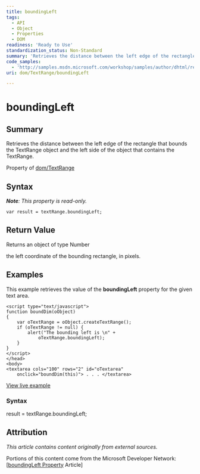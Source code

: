 ```yaml
---
title: boundingLeft
tags:
  - API
  - Object
  - Properties
  - DOM
readiness: 'Ready to Use'
standardization_status: Non-Standard
summary: 'Retrieves the distance between the left edge of the rectangle that bounds the TextRange object and the left side of the object that contains the TextRange.'
code_samples:
  - 'http://samples.msdn.microsoft.com/workshop/samples/author/dhtml/refs/boundingTop.htm'
uri: dom/TextRange/boundingLeft

---
```

# boundingLeft

## Summary

Retrieves the distance between the left edge of the rectangle that bounds the TextRange object and the left side of the object that contains the TextRange.

<span data-meta="applies_to" data-type="key">Property of <span data-type="value">[dom/TextRange](/dom/TextRange)</span></span>

## Syntax

***Note**: This property is read-only.*

``` {.js}
var result = textRange.boundingLeft;
```

## Return Value

<span data-meta="return" data-type="key">Returns an object of type <span data-type="value">Number</span></span>

the left coordinate of the bounding rectangle, in pixels.

## Examples

This example retrieves the value of the **boundingLeft** property for the given text area.

``` {.js}
<script type="text/javascript">
function boundDim(oObject)
{
    var oTextRange = oObject.createTextRange();
    if (oTextRange != null) {
        alert("The bounding left is \n" +
            oTextRange.boundingLeft);
    }
}
</script>
</head>
<body>
<textarea cols="100" rows="2" id="oTextarea"
    onclick="boundDim(this)"> . . . </textarea>
```

[View live example](http://samples.msdn.microsoft.com/workshop/samples/author/dhtml/refs/boundingTop.htm)

### Syntax

result = textRange.boundingLeft;

## Attribution

*This article contains content originally from external sources.*

Portions of this content come from the Microsoft Developer Network: [[boundingLeft Property](http://msdn.microsoft.com/en-us/library/ie/ms533539(v=vs.85).aspx) Article]

